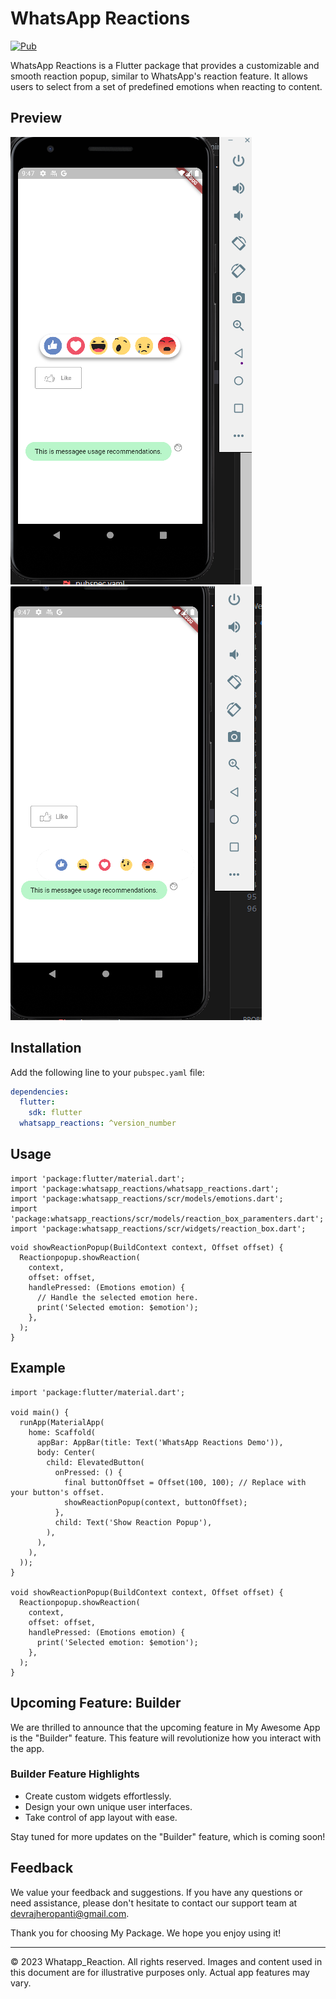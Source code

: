 # WhatsApp Reactions

[![Pub](https://img.shields.io/pub/v/whatsapp_reactions.svg)](https://pub.dev/packages/whatsapp_reactions)

WhatsApp Reactions is a Flutter package that provides a customizable and smooth reaction popup, similar to WhatsApp's reaction feature. It allows users to select from a set of predefined emotions when reacting to content.

## Preview

![Preview 1](https://github.com/kapilsharma-gts/whatsapp_reactions/blob/main/appscreenshots/new%20animation%20.png?raw=true)
![Preview 2](https://github.com/kapilsharma-gts/whatsapp_reactions/blob/main/appscreenshots/new%20iconm.png?raw=true)

<!-- Animation using gft builder - Coming Soon -->

## Installation

Add the following line to your `pubspec.yaml` file:

```yaml
dependencies:
  flutter:
    sdk: flutter
  whatsapp_reactions: ^version_number
```

## Usage

```
import 'package:flutter/material.dart';
import 'package:whatsapp_reactions/whatsapp_reactions.dart';
import 'package:whatsapp_reactions/scr/models/emotions.dart';
import 'package:whatsapp_reactions/scr/models/reaction_box_paramenters.dart';
import 'package:whatsapp_reactions/scr/widgets/reaction_box.dart';

```

```
void showReactionPopup(BuildContext context, Offset offset) {
  Reactionpopup.showReaction(
    context,
    offset: offset,
    handlePressed: (Emotions emotion) {
      // Handle the selected emotion here.
      print('Selected emotion: $emotion');
    },
  );
}

```

## Example

```
import 'package:flutter/material.dart';

void main() {
  runApp(MaterialApp(
    home: Scaffold(
      appBar: AppBar(title: Text('WhatsApp Reactions Demo')),
      body: Center(
        child: ElevatedButton(
          onPressed: () {
            final buttonOffset = Offset(100, 100); // Replace with your button's offset.
            showReactionPopup(context, buttonOffset);
          },
          child: Text('Show Reaction Popup'),
        ),
      ),
    ),
  ));
}

void showReactionPopup(BuildContext context, Offset offset) {
  Reactionpopup.showReaction(
    context,
    offset: offset,
    handlePressed: (Emotions emotion) {
      print('Selected emotion: $emotion');
    },
  );
}
```

## Upcoming Feature: Builder

We are thrilled to announce that the upcoming feature in My Awesome App is the "Builder" feature. This feature will revolutionize how you interact with the app.

### Builder Feature Highlights

- Create custom widgets effortlessly.
- Design your own unique user interfaces.
- Take control of app layout with ease.

Stay tuned for more updates on the "Builder" feature, which is coming soon!

## Feedback

We value your feedback and suggestions. If you have any questions or need assistance, please don't hesitate to contact our support team at devrajheropanti@gmail.com.

Thank you for choosing My Package. We hope you enjoy using it!

---

© 2023 Whatapp_Reaction. All rights reserved. Images and content used in this document are for illustrative purposes only. Actual app features may vary.
